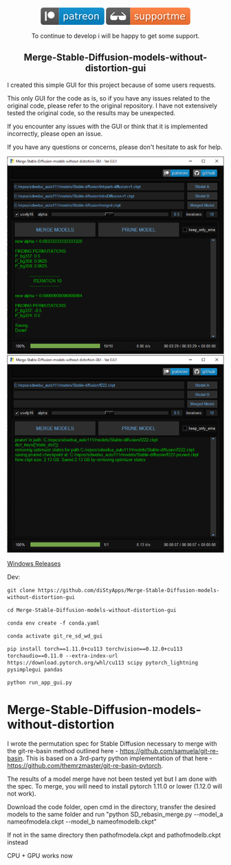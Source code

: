 <div align="center">

  [![](media/svg/patreon.svg)](https://www.patreon.com/distyx)
  [![](media/svg/supportme.svg)](https://coindrop.to/disty)

  To continue to develop i will be happy to get some support.
  
## Merge-Stable-Diffusion-models-without-distortion-gui  
</div>



I created this simple GUI for this project because of some users requests.


This only GUI for the code as is, so if you have any issues related to the original code,
please refer to the original repository. I have not extensively tested the original code,
so the results may be unexpected.


If you encounter any issues with the GUI or think that it is implemented incorrectly,
please open an issue.

If you have any questions or concerns, please don't hesitate to ask for help.


<img src="media/preview/mrdone.png">
<img src="media/preview/prune.png">


[Windows Releases](https://github.com/diStyApps/Merge-Stable-Diffusion-models-without-distortion-gui/releases)

Dev:
```
git clone https://github.com/diStyApps/Merge-Stable-Diffusion-models-without-distortion-gui
```
```
cd Merge-Stable-Diffusion-models-without-distortion-gui
```
```
conda env create -f conda.yaml
```
```
conda activate git_re_sd_wd_gui
```
```
pip install torch==1.11.0+cu113 torchvision==0.12.0+cu113 torchaudio==0.11.0 --extra-index-url https://download.pytorch.org/whl/cu113 scipy pytorch_lightning pysimplegui pandas
```
```
python run_app_gui.py
```

# Merge-Stable-Diffusion-models-without-distortion
I wrote the permutation spec for Stable Diffusion necessary to merge with the git-re-basin method outlined here - https://github.com/samuela/git-re-basin.
This is based on a 3rd-party python implementation of that here - https://github.com/themrzmaster/git-re-basin-pytorch.

The results of a model merge have not been tested yet but I am done with the spec.
To merge, you will need to install pytorch 1.11.0 or lower (1.12.0 will not work). 

Download the code folder, open cmd in the directory, transfer the desired models to the same folder and run 
"python SD_rebasin_merge.py --model_a nameofmodela.ckpt --model_b nameofmodelb.ckpt"

If not in the same directory then 
pathofmodela.ckpt and pathofmodelb.ckpt instead

CPU + GPU works now
